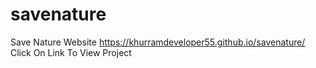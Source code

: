 # savenature
Save Nature Website  https://khurramdeveloper55.github.io/savenature/ Click On Link To View Project
